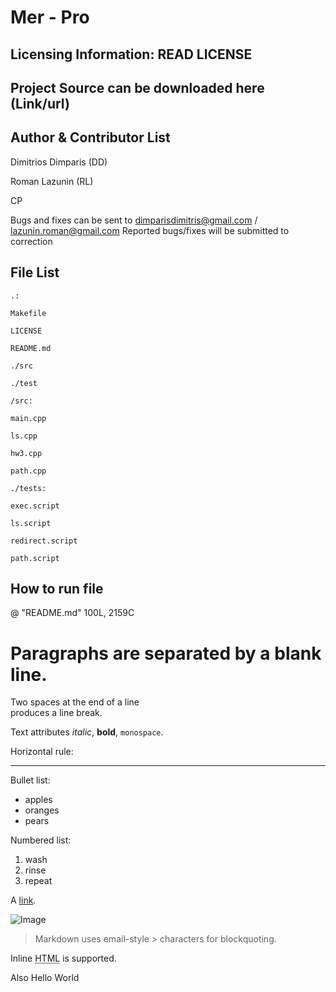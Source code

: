 Mer - Pro 
==========

Licensing Information: READ LICENSE 
---
Project Source can be downloaded here (Link/url)
----

Author & Contributor List 
-----------
 Dimitrios Dimparis (DD)
 
 Roman Lazunin (RL) 
 
 CP 
 
 Bugs and fixes can be sent to dimparisdimitris@gmail.com / lazunin.roman@gmail.com
 Reported bugs/fixes will be submitted to correction  
 
 File List 
 ---------
 ```
 .:
 
 Makefile 
 
 LICENSE 
 
 README.md 
 
 ./src 
 
 ./test 
 ```
 ```
/src: 

main.cpp

ls.cpp

hw3.cpp

path.cpp 
```
```
./tests: 

exec.script 

ls.script 

redirect.script 

path.script 
```

How to run file 
---------------
@
"README.md" 100L, 2159C 




Paragraphs are separated
by a blank line.
===========
Two spaces at the end of a line  
produces a line break.

Text attributes _italic_, 
**bold**, `monospace`.

Horizontal rule:

---

Bullet list:

  * apples
  * oranges
  * pears

Numbered list:

  1. wash
  2. rinse
  3. repeat

A [link](http://example.com).

![Image](Image_icon.png)

> Markdown uses email-style > characters for blockquoting.

Inline <abbr title="Hypertext Markup Language">HTML</abbr> is supported.

Also Hello World 
